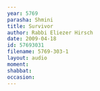 ```yaml
---
year: 5769
parasha: Shmini
title: Survivor
author: Rabbi Eliezer Hirsch
date: 2009-04-18
id: 57693031
filename: 5769-303-1
layout: audio
moment: 
shabbat: 
occasion: 
---
```

